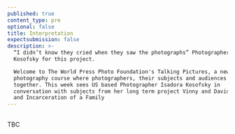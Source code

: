 ```yaml
---
published: true
content_type: pre
optional: false
title: Interpretation
expectsubmission: false
description: >-
  “I didn’t know they cried when they saw the photographs” Photographer Isadora
  Kosofsky for this project.

  Welcome to The World Press Photo Foundation's Talking Pictures, a new kind of
  photography course where photographers, their subjects and audiences come
  together. This week sees US based Photographer Isadora Kosofsky in
  conversation with subjects from her long term project Vinny and David: Life
  and Incarceration of a Family
---
```

## 

TBC
